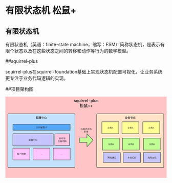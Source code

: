 

# 有限状态机 松鼠+



## 有限状态机

有限状态机（英语：finite-state machine，缩写：FSM）简称状态机，是表示有限个状态以及在这些状态之间的转移和动作等行为的数学模型。

##squirrel-plus

squirrel-plus在squirrel-foundation基础上实现状态机配置可视化，让业务系统更专注于业务代码逻辑的实现。

##项目架构图



![系统架构图](../doc/images/系统架构图.png)


